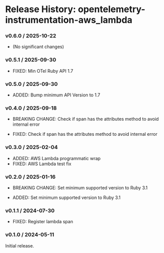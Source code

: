 # Release History: opentelemetry-instrumentation-aws_lambda

### v0.6.0 / 2025-10-22

* (No significant changes)

### v0.5.1 / 2025-09-30

* FIXED: Min OTel Ruby API 1.7

### v0.5.0 / 2025-09-30

* ADDED: Bump minimum API Version to 1.7

### v0.4.0 / 2025-09-18

* BREAKING CHANGE: Check if span has the attributes method to avoid internal error

* FIXED: Check if span has the attributes method to avoid internal error

### v0.3.0 / 2025-02-04

* ADDED: AWS Lambda programmatic wrap
* FIXED: AWS Lambda test fix

### v0.2.0 / 2025-01-16

* BREAKING CHANGE: Set minimum supported version to Ruby 3.1

* ADDED: Set minimum supported version to Ruby 3.1

### v0.1.1 / 2024-07-30

* FIXED: Register lambda span

### v0.1.0 / 2024-05-11

Initial release.
